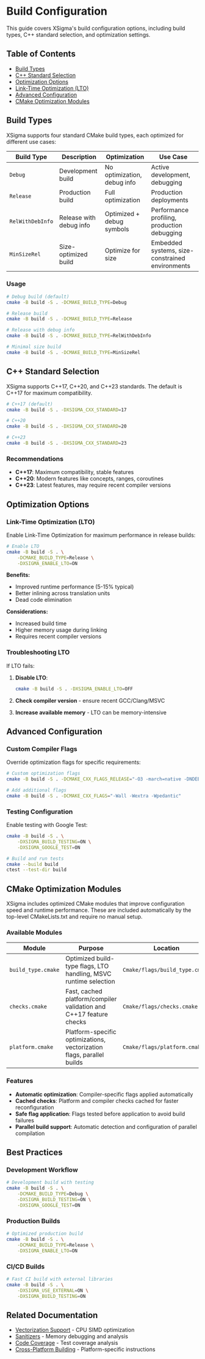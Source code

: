 # Build Configuration

This guide covers XSigma's build configuration options, including build types, C++ standard selection, and optimization settings.

## Table of Contents

- [Build Types](#build-types)
- [C++ Standard Selection](#c-standard-selection)
- [Optimization Options](#optimization-options)
- [Link-Time Optimization (LTO)](#link-time-optimization-lto)
- [Advanced Configuration](#advanced-configuration)
- [CMake Optimization Modules](#cmake-optimization-modules)

## Build Types

XSigma supports four standard CMake build types, each optimized for different use cases:

| Build Type | Description | Optimization | Use Case |
|------------|-------------|--------------|----------|
| `Debug` | Development build | No optimization, debug info | Active development, debugging |
| `Release` | Production build | Full optimization | Production deployments |
| `RelWithDebInfo` | Release with debug info | Optimized + debug symbols | Performance profiling, production debugging |
| `MinSizeRel` | Size-optimized build | Optimize for size | Embedded systems, size-constrained environments |

### Usage

```bash
# Debug build (default)
cmake -B build -S . -DCMAKE_BUILD_TYPE=Debug

# Release build
cmake -B build -S . -DCMAKE_BUILD_TYPE=Release

# Release with debug info
cmake -B build -S . -DCMAKE_BUILD_TYPE=RelWithDebInfo

# Minimal size build
cmake -B build -S . -DCMAKE_BUILD_TYPE=MinSizeRel
```

## C++ Standard Selection

XSigma supports C++17, C++20, and C++23 standards. The default is C++17 for maximum compatibility.

```bash
# C++17 (default)
cmake -B build -S . -DXSIGMA_CXX_STANDARD=17

# C++20
cmake -B build -S . -DXSIGMA_CXX_STANDARD=20

# C++23
cmake -B build -S . -DXSIGMA_CXX_STANDARD=23
```

### Recommendations

- **C++17**: Maximum compatibility, stable features
- **C++20**: Modern features like concepts, ranges, coroutines
- **C++23**: Latest features, may require recent compiler versions

## Optimization Options

### Link-Time Optimization (LTO)

Enable Link-Time Optimization for maximum performance in release builds:

```bash
# Enable LTO
cmake -B build -S . \
    -DCMAKE_BUILD_TYPE=Release \
    -DXSIGMA_ENABLE_LTO=ON
```

**Benefits:**
- Improved runtime performance (5-15% typical)
- Better inlining across translation units
- Dead code elimination

**Considerations:**
- Increased build time
- Higher memory usage during linking
- Requires recent compiler versions

### Troubleshooting LTO

If LTO fails:

1. **Disable LTO**:
   ```bash
   cmake -B build -S . -DXSIGMA_ENABLE_LTO=OFF
   ```

2. **Check compiler version** - ensure recent GCC/Clang/MSVC
3. **Increase available memory** - LTO can be memory-intensive

## Advanced Configuration

### Custom Compiler Flags

Override optimization flags for specific requirements:

```bash
# Custom optimization flags
cmake -B build -S . -DCMAKE_CXX_FLAGS_RELEASE="-O3 -march=native -DNDEBUG"

# Add additional flags
cmake -B build -S . -DCMAKE_CXX_FLAGS="-Wall -Wextra -Wpedantic"
```

### Testing Configuration

Enable testing with Google Test:

```bash
cmake -B build -S . \
    -DXSIGMA_BUILD_TESTING=ON \
    -DXSIGMA_GOOGLE_TEST=ON

# Build and run tests
cmake --build build
ctest --test-dir build
```

## CMake Optimization Modules

XSigma includes optimized CMake modules that improve configuration speed and runtime performance. These are included automatically by the top-level CMakeLists.txt and require no manual setup.

### Available Modules

| Module | Purpose | Location |
|--------|---------|----------|
| `build_type.cmake` | Optimized build-type flags, LTO handling, MSVC runtime selection | `Cmake/flags/build_type.cmake` |
| `checks.cmake` | Fast, cached platform/compiler validation and C++17 feature checks | `Cmake/flags/checks.cmake` |
| `platform.cmake` | Platform-specific optimizations, vectorization flags, parallel builds | `Cmake/flags/platform.cmake` |

### Features

- **Automatic optimization**: Compiler-specific flags applied automatically
- **Cached checks**: Platform and compiler checks cached for faster reconfiguration
- **Safe flag application**: Flags tested before application to avoid build failures
- **Parallel build support**: Automatic detection and configuration of parallel compilation

## Best Practices

### Development Workflow

```bash
# Development build with testing
cmake -B build -S . \
    -DCMAKE_BUILD_TYPE=Debug \
    -DXSIGMA_BUILD_TESTING=ON \
    -DXSIGMA_GOOGLE_TEST=ON
```

### Production Builds

```bash
# Optimized production build
cmake -B build -S . \
    -DCMAKE_BUILD_TYPE=Release \
    -DXSIGMA_ENABLE_LTO=ON
```

### CI/CD Builds

```bash
# Fast CI build with external libraries
cmake -B build -S . \
    -DXSIGMA_USE_EXTERNAL=ON \
    -DXSIGMA_BUILD_TESTING=ON
```

## Related Documentation

- [Vectorization Support](vectorization.md) - CPU SIMD optimization
- [Sanitizers](sanitizers.md) - Memory debugging and analysis
- [Code Coverage](code-coverage.md) - Test coverage analysis
- [Cross-Platform Building](cross-platform-building.md) - Platform-specific instructions

